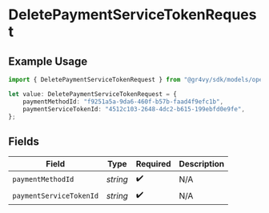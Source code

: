 # DeletePaymentServiceTokenRequest

## Example Usage

```typescript
import { DeletePaymentServiceTokenRequest } from "@gr4vy/sdk/models/operations";

let value: DeletePaymentServiceTokenRequest = {
    paymentMethodId: "f9251a5a-9da6-460f-b57b-faad4f9efc1b",
    paymentServiceTokenId: "4512c103-2648-4dc2-b615-199ebfd0e9fe",
};
```

## Fields

| Field                   | Type                    | Required                | Description             |
| ----------------------- | ----------------------- | ----------------------- | ----------------------- |
| `paymentMethodId`       | *string*                | :heavy_check_mark:      | N/A                     |
| `paymentServiceTokenId` | *string*                | :heavy_check_mark:      | N/A                     |